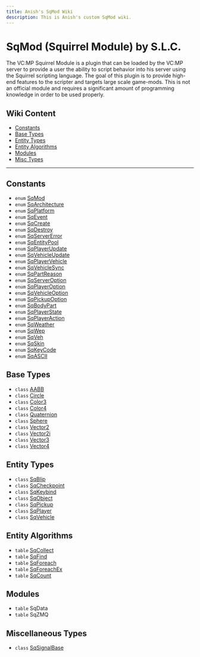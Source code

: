 ```yaml
---
title: Anish's SqMod Wiki
description: This is Anish's custom SqMod wiki.
---
```

# SqMod (Squirrel Module) by S.L.C.
The VC:MP Squirrel Module is a plugin that can be loaded by the VC:MP server to provide a user the ability to script behavior into his server using the Squirrel scripting language. The goal of this plugin is to provide high-end features to the scripter and targets large scale game-mods. This is not an official module and requires a significant amount of programming knowledge in order to be used properly.

## Wiki Content
* [Constants](#constants)
* [Base Types](#base-types)
* [Entity Types](#entity-types)
* [Entity Algorithms](#entity-algorithms)
* [Modules](#modules)
* [Misc Types](#miscellaneous-types)

---
## Constants
* `enum` [SqMod](Enumerations/Enum.SqMod)
* `enum` [SqArchitecture](Enumerations/Enum.SqArchitecture)
* `enum` [SqPlatform](Enumerations/Enum.SqPlatform)
* `enum` [SqEvent](Enumerations/Enum.SqEvent)
* `enum` [SqCreate](Enumerations/Enum.SqCreate)
* `enum` [SqDestroy](Enumerations/Enum.SqDestroy)
* `enum` [SqServerError](Enumerations/Enum.SqServerError)
* `enum` [SqEntityPool](Enumerations/Enum.SqEntityPool)
* `enum` [SqPlayerUpdate](Enumerations/Enum.SqPlayerUpdate)
* `enum` [SqVehicleUpdate](Enumerations/Enum.SqVehicleUpdate)
* `enum` [SqPlayerVehicle](Enumerations/Enum.SqPlayerVehicle)
* `enum` [SqVehicleSync](Enumerations/Enum.SqVehicleSync)
* `enum` [SqPartReason](Enumerations/Enum.SqPartReason)
* `enum` [SqServerOption](Enumerations/Enum.SqServerOption)
* `enum` [SqPlayerOption](Enumerations/Enum.SqPlayerOption)
* `enum` [SqVehicleOption](Enumerations/Enum.SqVehicleOption)
* `enum` [SqPickupOption](Enumerations/Enum.SqPickupOption)
* `enum` [SqBodyPart](Enumerations/Enum.SqBodyPart)
* `enum` [SqPlayerState](Enumerations/Enum.SqPlayerState)
* `enum` [SqPlayerAction](Enumerations/Enum.SqPlayerAction)
* `enum` [SqWeather](Enumerations/Enum.SqWeather)
* `enum` [SqWep](Enumerations/Enum.SqWep)
* `enum` [SqVeh](Enumerations/Enum.SqVeh)
* `enum` [SqSkin](Enumerations/Enum.SqSkin)
* `enum` [SqKeyCode](Enumerations/Enum.SqKeyCode)
* `enum` [SqASCII](Enumerations/Enum.SqASCII)

## Base Types

* `class` [AABB](Class/Class.AABB)
* `class` [Circle](Class/Class.Circle)
* `class` [Color3](Class/Class.Color3)
* `class` [Color4](Class/Class.Color4)
* `class` [Quaternion](Class/Class.Quaternion)
* `class` [Sphere](Class/Class.Sphere)
* `class` [Vector2](Class/Class.Vector2)
* `class` [Vector2i](Class/Class.Vector2i)
* `class` [Vector3](Class/Class.Vector3)
* `class` [Vector4](Class/Class.Vector4)

## Entity Types

* `class` [SqBlip](Class/Class.SqBlip)
* `class` [SqCheckpoint](Class/Class.SqCheckpoint)
* `class` [SqKeybind](Class/Class.SqKeybind)
* `class` [SqObject](Class/Class.SqObject)
* `class` [SqPickup](Class/Class.SqPickup)
* `class` [SqPlayer](Class/Class.SqPlayer)
* `class` [SqVehicle](Class/Class.SqVehicle)

## Entity Algorithms

* `table` [SqCollect](Table.SqCollect)
* `table` [SqFind](Table.SqFind)
* `table` [SqForeach](Table.SqForeach)
* `table` [SqForeachEx](Table.SqForeachEx)
* `table` [SqCount](Table.SqCount)

## Modules
* `table` SqData
* `table` SqZMQ

## Miscellaneous Types

* `class` [SqSignalBase](Class/Class.SqSignalBase)
